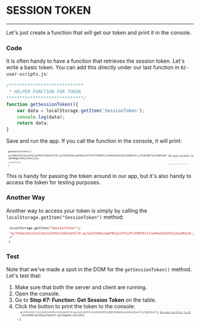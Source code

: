 # SESSION TOKEN
---
Let's just create a function that will get our token and print it in the console. 

### Code
It is often handy to have a function that retrieves the session token. Let's write a basic token. You can add this directly under our last function in `02-user-scripts.js`:

```js
/****************************
 * HELPER FUNCTION FOR TOKEN
*****************************/
function getSessionToken(){
	var data = localStorage.getItem('SessionToken');
	console.log(data);
	return data;
}
```

Save and run the app. If you call the function in the console, it will print:

![screenshot](assets/03-getsessiontoken.PNG)


This is handy for passing the token around in our app, but it's also handy to access the token for testing purposes. 

### Another Way
Another way to access your token is simply by calling the `localStorage.getItem("SessionToken")` method:

![screenshot](assets/03-tokenaccess-numbertwo.PNG)


### Test

Note that we've made a spot in the DOM for the `getSessionToken()` method. Let's test that:

1. Make sure that both the server and client are running.
2. Open the console.
3. Go to **Step #7: Function: Get Session Token** on the table. 
4. Click the button to print the token to the console:
![screenshot](assets/03-token-print.png)